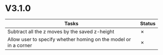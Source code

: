 # V3.1.0

| Tasks | Status |
| ----- | ------ |
| Subtract all the z moves by the saved z-height | &cross; |
| Allow user to specify whether homing on the model or in a corner | &cross; |
